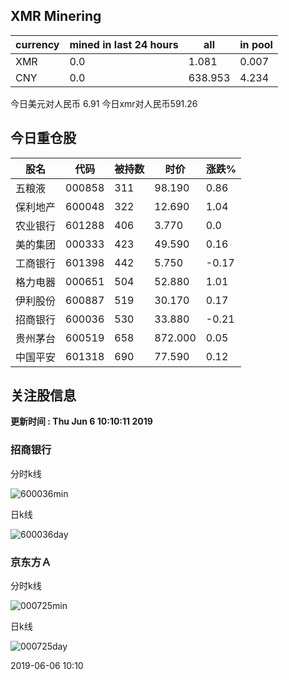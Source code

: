 ## XMR Minering

|currency|mined in last 24 hours|all|in pool|
|---|---|---|---|
|XMR|0.0|1.081|0.007|
|CNY|0.0|638.953|4.234|

今日美元对人民币 6.91	今日xmr对人民币591.26


## 今日重仓股 

|股名|代码|被持数|时价|涨跌%|
|---|---|---|---|---|
|五粮液|000858|311|98.190|0.86|
|保利地产|600048|322|12.690|1.04|
|农业银行|601288|406|3.770|0.0|
|美的集团|000333|423|49.590|0.16|
|工商银行|601398|442|5.750|-0.17|
|格力电器|000651|504|52.880|1.01|
|伊利股份|600887|519|30.170|0.17|
|招商银行|600036|530|33.880|-0.21|
|贵州茅台|600519|658|872.000|0.05|
|中国平安|601318|690|77.590|0.12|

## 关注股信息
**更新时间 : Thu Jun  6 10:10:11 2019**
### 招商银行 
分时k线

![600036min](http://image.sinajs.cn/newchart/min/n/sh600036.gif)

日k线

![600036day](http://image.sinajs.cn/newchart/daily/n/sh600036.gif)

### 京东方Ａ 
分时k线

![000725min](http://image.sinajs.cn/newchart/min/n/sz000725.gif)

日k线

![000725day](http://image.sinajs.cn/newchart/daily/n/sz000725.gif)

2019-06-06 10:10